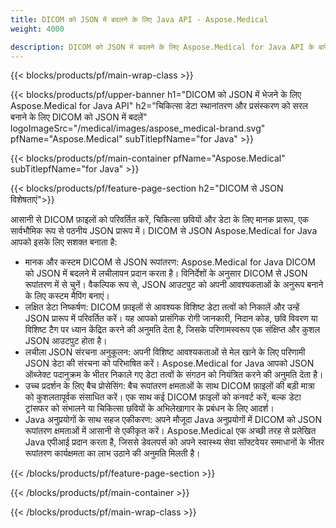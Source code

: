 ```yaml
---
title: DICOM को JSON में बदलने के लिए Java API - Aspose.Medical
weight: 4000

description: DICOM को JSON में बदलने के लिए Aspose.Medical for Java API के बारे में जानकारी
---
```


{{< blocks/products/pf/main-wrap-class >}}

{{< blocks/products/pf/upper-banner h1="DICOM को JSON में भेजने के लिए Aspose.Medical for Java API" h2="चिकित्सा डेटा स्थानांतरण और प्रसंस्करण को सरल बनाने के लिए DICOM को JSON में बदलें" logoImageSrc="/medical/images/aspose_medical-brand.svg" pfName="Aspose.Medical" subTitlepfName="for Java" >}}

{{< blocks/products/pf/main-container pfName="Aspose.Medical" subTitlepfName="for Java" >}}

{{< blocks/products/pf/feature-page-section h2="DICOM से JSON विशेषताएं">}}

<p>आसानी से DICOM फ़ाइलों को परिवर्तित करें, चिकित्सा छवियों और डेटा के लिए मानक प्रारूप, एक सार्वभौमिक रूप से पठनीय JSON प्रारूप में। DICOM से JSON Aspose.Medical for Java आपको इसके लिए सशक्त बनाता है:</p>

<ul>
<li>मानक और कस्टम DICOM से JSON रूपांतरण: Aspose.Medical for Java DICOM को JSON में बदलने में लचीलापन प्रदान करता है। विनिर्देशों के अनुसार DICOM से JSON रूपांतरण में से चुनें। वैकल्पिक रूप से, JSON आउटपुट को अपनी आवश्यकताओं के अनुरूप बनाने के लिए कस्टम मैपिंग बनाएं।</li>
<li>लक्षित डेटा निष्कर्षण: DICOM फ़ाइलों से आवश्यक विशिष्ट डेटा तत्वों को निकालें और उन्हें JSON प्रारूप में परिवर्तित करें। यह आपको प्रासंगिक रोगी जानकारी, निदान कोड, छवि विवरण या विशिष्ट टैग पर ध्यान केंद्रित करने की अनुमति देता है, जिसके परिणामस्वरूप एक संक्षिप्त और कुशल JSON आउटपुट होता है।</li>
<li>लचीला JSON संरचना अनुकूलन: अपनी विशिष्ट आवश्यकताओं से मेल खाने के लिए परिणामी JSON डेटा की संरचना को परिभाषित करें। Aspose.Medical for Java आपको JSON ऑब्जेक्ट पदानुक्रम के भीतर निकाले गए डेटा तत्वों के संगठन को नियंत्रित करने की अनुमति देता है।</li>
<li>उच्च प्रदर्शन के लिए बैच प्रोसेसिंग: बैच रूपांतरण क्षमताओं के साथ DICOM फ़ाइलों की बड़ी मात्रा को कुशलतापूर्वक संसाधित करें। एक साथ कई DICOM फ़ाइलों को कनवर्ट करें, बल्क डेटा ट्रांसफर को संभालने या चिकित्सा छवियों के अभिलेखागार के प्रबंधन के लिए आदर्श।</li>
<li>Java अनुप्रयोगों के साथ सहज एकीकरण: अपने मौजूदा Java अनुप्रयोगों में DICOM को JSON रूपांतरण क्षमताओं में आसानी से एकीकृत करें।  Aspose.Medical एक अच्छी तरह से प्रलेखित Java एपीआई प्रदान करता है, जिससे डेवलपर्स को अपने स्वास्थ्य सेवा सॉफ्टवेयर समाधानों के भीतर रूपांतरण कार्यक्षमता का लाभ उठाने की अनुमति मिलती है।</li>
</ul>

{{< /blocks/products/pf/feature-page-section >}}

{{< /blocks/products/pf/main-container >}}

{{< /blocks/products/pf/main-wrap-class >}}